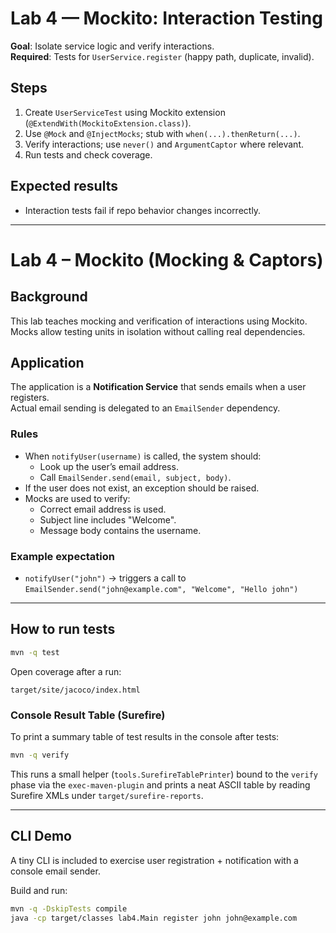 # Lab 4 — Mockito: Interaction Testing

**Goal**: Isolate service logic and verify interactions.  
**Required**: Tests for `UserService.register` (happy path, duplicate, invalid).

## Steps
1. Create `UserServiceTest` using Mockito extension (`@ExtendWith(MockitoExtension.class)`).
2. Use `@Mock` and `@InjectMocks`; stub with `when(...).thenReturn(...)`.
3. Verify interactions; use `never()` and `ArgumentCaptor` where relevant.
4. Run tests and check coverage.

## Expected results
- Interaction tests fail if repo behavior changes incorrectly.

---

# Lab 4 – Mockito (Mocking & Captors)

## Background
This lab teaches mocking and verification of interactions using Mockito.  
Mocks allow testing units in isolation without calling real dependencies.

## Application
The application is a **Notification Service** that sends emails when a user registers.  
Actual email sending is delegated to an `EmailSender` dependency.

### Rules
- When `notifyUser(username)` is called, the system should:
  - Look up the user’s email address.
  - Call `EmailSender.send(email, subject, body)`.
- If the user does not exist, an exception should be raised.
- Mocks are used to verify:
  - Correct email address is used.
  - Subject line includes "Welcome".
  - Message body contains the username.

### Example expectation
- `notifyUser("john")` → triggers a call to `EmailSender.send("john@example.com", "Welcome", "Hello john")`

---

## How to run tests
```bash
mvn -q test
```

Open coverage after a run:
```
target/site/jacoco/index.html
```

### Console Result Table (Surefire)
To print a summary table of test results in the console after tests:
```bash
mvn -q verify
```
This runs a small helper (`tools.SurefireTablePrinter`) bound to the `verify` phase via the `exec-maven-plugin` and prints a neat ASCII table by reading Surefire XMLs under `target/surefire-reports`.

---

## CLI Demo
A tiny CLI is included to exercise user registration + notification with a console email sender.

Build and run:
```bash
mvn -q -DskipTests compile
java -cp target/classes lab4.Main register john john@example.com
```
